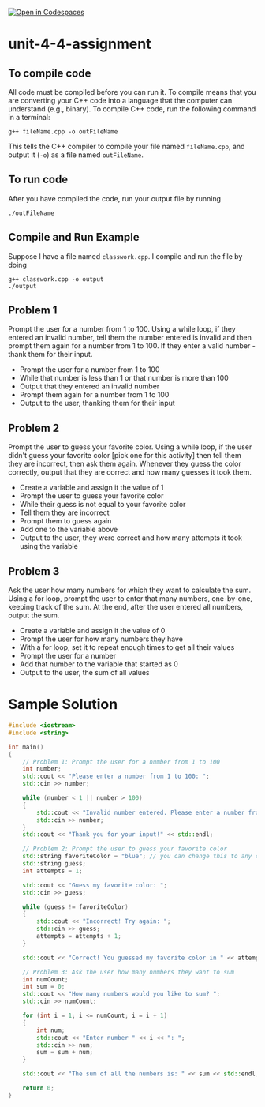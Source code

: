 [![Open in Codespaces](https://classroom.github.com/assets/launch-codespace-2972f46106e565e64193e422d61a12cf1da4916b45550586e14ef0a7c637dd04.svg)](https://classroom.github.com/open-in-codespaces?assignment_repo_id=17570597)
# unit-4-4-assignment

## To compile code
All code must be compiled before you can run it.  To compile means that you are converting your C++ code into a language that the computer can understand (e.g., binary).  To compile C++ code, run the following command in a terminal:
```
g++ fileName.cpp -o outFileName
```
This tells the C++ compiler to compile your file named `fileName.cpp`, and output it (`-o`) as a file named `outFileName`.

## To run code
After you have compiled the code, run your output file by running
```
./outFileName
```

## Compile and Run Example
Suppose I have a file named `classwork.cpp`.  I compile and run the file by doing
```
g++ classwork.cpp -o output
./output
```

## Problem 1
Prompt the user for a number from 1 to 100. Using a while loop, if they entered an invalid number, tell them the number entered is invalid and then prompt them again for a number from 1 to 100. If they enter a valid number - thank them for their input.

* Prompt the user for a number from 1 to 100
* While that number is less than 1 or that number is more than 100
* Output that they entered an invalid number
* Prompt them again for a number from 1 to 100
* Output to the user, thanking them for their input

## Problem 2
Prompt the user to guess your favorite color. Using a while loop, if the user didn't guess your favorite color [pick one for this activity] then tell them they are incorrect, then ask them again. Whenever they guess the color correctly, output that they are correct and how many guesses it took them.

* Create a variable and assign it the value of 1
* Prompt the user to guess your favorite color
* While their guess is not equal to your favorite color
* Tell them they are incorrect
* Prompt them to guess again
* Add one to the variable above
* Output to the user, they were correct and how many attempts it took using the variable
 

## Problem 3
Ask the user how many numbers for which they want to calculate the sum. Using a for loop, prompt the user to enter that many numbers, one-by-one, keeping track of the sum. At the end, after the user entered all numbers, output the sum.

* Create a variable and assign it the value of 0
* Prompt the user for how many numbers they have
* With a for loop, set it to repeat enough times to get all their values
* Prompt the user for a number
* Add that number to the variable that started as 0
* Output to the user, the sum of all values

# Sample Solution
```c++
#include <iostream>
#include <string>

int main()
{
    // Problem 1: Prompt the user for a number from 1 to 100
    int number;
    std::cout << "Please enter a number from 1 to 100: ";
    std::cin >> number;

    while (number < 1 || number > 100)
    {
        std::cout << "Invalid number entered. Please enter a number from 1 to 100: ";
        std::cin >> number;
    }
    std::cout << "Thank you for your input!" << std::endl;

    // Problem 2: Prompt the user to guess your favorite color
    std::string favoriteColor = "blue"; // you can change this to any color
    std::string guess;
    int attempts = 1;

    std::cout << "Guess my favorite color: ";
    std::cin >> guess;

    while (guess != favoriteColor)
    {
        std::cout << "Incorrect! Try again: ";
        std::cin >> guess;
        attempts = attempts + 1;
    }

    std::cout << "Correct! You guessed my favorite color in " << attempts << " attempt(s)." << std::endl;

    // Problem 3: Ask the user how many numbers they want to sum
    int numCount;
    int sum = 0;
    std::cout << "How many numbers would you like to sum? ";
    std::cin >> numCount;

    for (int i = 1; i <= numCount; i = i + 1)
    {
        int num;
        std::cout << "Enter number " << i << ": ";
        std::cin >> num;
        sum = sum + num;
    }

    std::cout << "The sum of all the numbers is: " << sum << std::endl;

    return 0;
}
```
